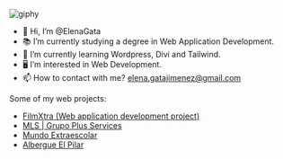 ![giphy](https://user-images.githubusercontent.com/99325782/206218953-ef357d30-130d-46a3-b3dc-90e610fffdaa.gif)

- 👋 Hi, I’m @ElenaGata
- 📚 I’m currently studying a degree in Web Application Development.
- 🌱 I’m currently learning Wordpress, Divi and Tailwind.
- 🖥 I’m interested in Web Development.
- 📫 How to contact with me? elena.gatajimenez@gmail.com

Some of my web projects:
- <a href="https://github.com/ElenaGata/FilmXtra.git" target="_blank">FilmXtra (Web application development project)</a>
- <a href="https://mls.grupoplusservices.com/" target="_blank">MLS | Grupo Plus Services</a>
- <a href="https://mundoextraescolar.com/" target="_blank">Mundo Extraescolar</a>
- <a href="https://albergueelpilar.com/" target="_blank">Albergue El Pilar</a>
